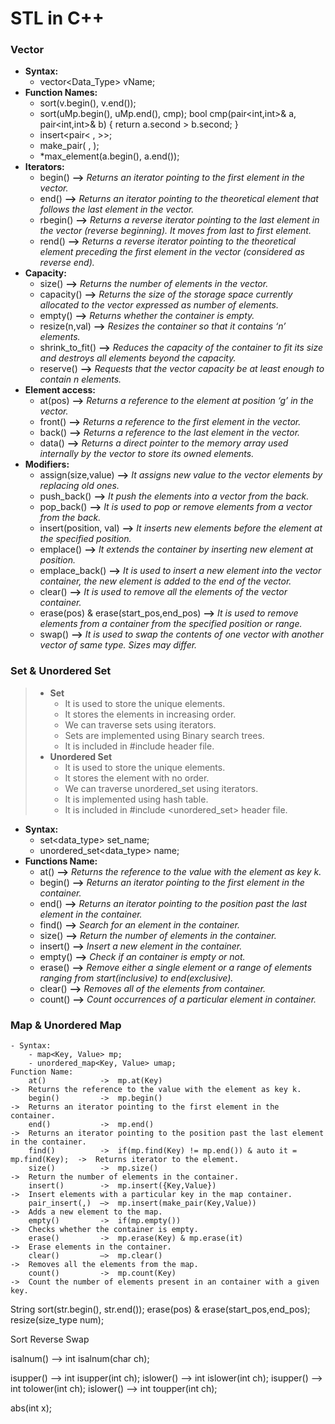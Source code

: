 # STL in C++

### Vector
  - **Syntax:**
      - vector<Data_Type> vName;
  - **Function Names:**
      - sort(v.begin(), v.end());
      - sort(uMp.begin(), uMp.end(), cmp);	bool cmp(pair<int,int>& a, pair<int,int>& b) { return a.second > b.second; }
      - insert<pair< , >>;
      - make_pair( , );
      - *max_element(a.begin(), a.end());
  - **Iterators:**
      - begin()		**–>**  *Returns an iterator pointing to the first element in the vector.*
      - end() 		**–>**	*Returns an iterator pointing to the theoretical element that follows the last element in the vector.*
      - rbegin() 	**–>**	*Returns a reverse iterator pointing to the last element in the vector (reverse beginning). It moves from last to first element.*
      - rend() 		**–>**	*Returns a reverse iterator pointing to the theoretical element preceding the first element in the vector (considered as reverse end).*
  - **Capacity:**
      - size()		**–>**	*Returns the number of elements in the vector.*
      - capacity()	**–>**	*Returns the size of the storage space currently allocated to the vector expressed as number of elements.*
      - empty()		**–>**	*Returns whether the container is empty.*
      - resize(n,val)	**–>**	*Resizes the container so that it contains ‘n’ elements.*
      - shrink_to_fit()	**–>**	*Reduces the capacity of the container to fit its size and destroys all elements beyond the capacity.*
      - reserve()	**–>**	*Requests that the vector capacity be at least enough to contain n elements.*
  - **Element access:**
      - at(pos) 	**–>**	*Returns a reference to the element at position ‘g’ in the vector.*
      - front() 	**–>**	*Returns a reference to the first element in the vector.*
      - back() 		**–>**	*Returns a reference to the last element in the vector.*
      - data() 		**–>**	*Returns a direct pointer to the memory array used internally by the vector to store its owned elements.*
  - **Modifiers:**
      - assign(size,value)			**–>**	*It assigns new value to the vector elements by replacing old ones.*
      - push_back()				**–>**	*It push the elements into a vector from the back.*
      - pop_back()				**–>**	*It is used to pop or remove elements from a vector from the back.*
      - insert(position, val)			**–>**	*It inserts new elements before the element at the specified position.*
      - emplace()				**–>**	*It extends the container by inserting new element at position.*
      - emplace_back()				**–>**	*It is used to insert a new element into the vector container, the new element is added to the end of the vector.*
      - clear()					**–>**	*It is used to remove all the elements of the vector container.*
      - erase(pos) & erase(start_pos,end_pos)	**–>**	*It is used to remove elements from a container from the specified position or range.*
      - swap()					**–>**	*It is used to swap the contents of one vector with another vector of same type. Sizes may differ.*
	
### Set & Unordered Set
>  - **Set**
>    -  It is used to store the unique elements.
>    -  It stores the elements in increasing order.
>    -  We can traverse sets using iterators.
>    -  Sets are implemented using Binary search trees.
>    -  It is included in #include <set> header file.
>  - **Unordered Set**
>    - It is used to store the unique elements.
>    - It stores the element with no order.
>    - We can traverse unordered_set using iterators.
>    - It is implemented using hash table.
>    - It is included in #include <unordered_set> header file.
  - **Syntax:**
    - set<data_type> set_name;
    - unordered_set<data_type> name;
  - **Functions Name:**
    - at()	**–>**	*Returns the reference to the value with the element as key k.*
    - begin()	**–>**	*Returns an iterator pointing to the first element in the container.*
    - end()	**–>**	*Returns an iterator pointing to the position past the last element in the container.*
    - find()	**–>**	*Search for an element in the container.*
    - size()	**–>**	*Return the number of elements in the container.*
    - insert()	**–>**	*Insert a new element in the container.*
    - empty()	**–>**	*Check if an container is empty or not.*
    - erase()	**–>**	*Remove either a single element or a range of elements ranging from start(inclusive) to end(exclusive).*
    - clear()	**–>**	*Removes all of the elements from container.*
    - count()	**–>**	*Count occurrences of a particular element in container.*		

  ### Map & Unordered Map
	- Syntax:
		- map<Key, Value> mp;
   		- unordered_map<Key, Value> umap;
	Function Name:
		at()			->	mp.at(Key)												->	Returns the reference to the value with the element as key k.
		begin()			->	mp.begin()												->	Returns an iterator pointing to the first element in the container.
		end()			->	mp.end()												->	Returns an iterator pointing to the position past the last element in the container.
		find()			->	if(mp.find(Key) != mp.end()) & auto it = mp.find(Key);	->	Returns iterator to the element.
		size()			->	mp.size()												->	Return the number of elements in the container.
		insert()		->	mp.insert({Key,Value})									->	Insert elements with a particular key in the map container.
		pair_insert(,)	–>	mp.insert(make_pair(Key,Value))							->	Adds a new element to the map.
		empty()			->	if(mp.empty())											->	Checks whether the container is empty.
		erase()			->	mp.erase(Key) & mp.erase(it)							->	Erase elements in the container.
		clear()			–>	mp.clear()												->	Removes all the elements from the map.
		count()			->	mp.count(Key)											->	Count the number of elements present in an container with a given key.


String
	 sort(str.begin(), str.end());
	 erase(pos) & erase(start_pos,end_pos);
	 resize(size_type num);
	 
	 
	 
	 
	 


Sort
Reverse
Swap

isalnum() -->  int isalnum(char ch);

isupper() -->  int isupper(int ch);
islower() -->  int islower(int ch);
isupper() -->  int tolower(int ch);
islower() -->  int toupper(int ch);

abs(int x);



